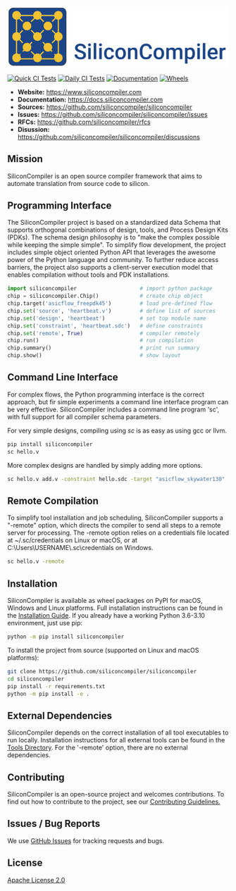
![alt text](docs/_images/sc_logo_with_text.png)

[![Quick CI Tests](https://github.com/siliconcompiler/siliconcompiler/actions/workflows/on_push_tests.yml/badge.svg)](https://github.com/siliconcompiler/siliconcompiler/actions/workflows/on_push_tests.yml)
[![Daily CI Tests](https://github.com/siliconcompiler/siliconcompiler/actions/workflows/daily_tests.yml/badge.svg)](https://github.com/siliconcompiler/siliconcompiler/actions/workflows/daily_tests.yml)
[![Documentation](https://github.com/siliconcompiler/siliconcompiler/actions/workflows/docs_test.yml/badge.svg)](https://github.com/siliconcompiler/siliconcompiler/actions/workflows/docs_test.yml)
[![Wheels](https://github.com/siliconcompiler/siliconcompiler/actions/workflows/wheels.yml/badge.svg?event=schedule)](https://github.com/siliconcompiler/siliconcompiler/actions/workflows/wheels.yml)


- **Website:**  https://www.siliconcompiler.com
- **Documentation:**  https://docs.siliconcompiler.com
- **Sources:**  https://github.com/siliconcompiler/siliconcompiler
- **Issues:**  https://github.com/siliconcompiler/siliconcompiler/issues
- **RFCs:**  https://github.com/siliconcompiler/rfcs
- **Disussion:** https://github.com/siliconcompiler/siliconcompiler/discussions


## Mission

SiliconCompiler is an open source compiler framework that aims to automate
translation from source code to silicon.

## Programming Interface

The SiliconCompiler project is based on a standardized data Schema that supports
orthogonal combinations of design, tools, and Process Design Kits (PDKs). The schema
design philosophy is to "make the complex possible while keeping the simple simple".
To simplify flow development, the project includes simple object oriented Python API
that leverages the awesome power of the Python language and community. To further
reduce access barriers, the project also supports a client-server execution model
that enables compilation without tools and PDK installations.

```python
import siliconcompiler                    # import python package
chip = siliconcompiler.Chip()             # create chip object
chip.target('asicflow_freepdk45')         # load pre-defined flow
chip.set('source', 'heartbeat.v')         # define list of sources
chip.set('design', 'heartbeat')           # set top module name
chip.set('constraint', 'heartbeat.sdc')   # define constraints
chip.set('remote', True)                  # compiler remotely
chip.run()                                # run compilation
chip.summary()                            # print run summary
chip.show()                               # show layout
```

## Command Line Interface

For complex flows, the Python programming interface is the correct approach,
but fir simple experiments a command line interface program can be very
effective. SiliconCompiler includes a command line program 'sc',  with full
support for all compiler schema parameters.

For very simple designs, compiling using *sc* is as easy as using gcc or llvm.

```bash
pip install siliconcompiler
sc hello.v
```
More complex designs are handled by simply adding more options.

```bash
sc hello.v add.v -constraint hello.sdc -target "asicflow_skywater130"
```


## Remote Compilation

To simplify tool installation and job scheduling, SiliconCompiler supports a
"-remote" option, which directs the compiler to send all steps to a remote
server for processing. The -remote option relies on a credentials file located at
~/.sc/credentials on Linux or macOS, or at C:\Users\USERNAME\\.sc\credentials on
Windows.

```bash
sc hello.v -remote
```

## Installation

SiliconCompiler is available as wheel packages on PyPI for macOS, Windows and
Linux platforms. Full installation instructions can be found in the
[Installation Guide](https://docs.siliconcompiler.com/user_guide/installation.html).
If you already have a working Python 3.6-3.10 environment, just use pip:

```sh
python -m pip install siliconcompiler
```

To install the project from source (supported on Linux and macOS platforms):

```bash
git clone https://github.com/siliconcompiler/siliconcompiler
cd siliconcompiler
pip install -r requirements.txt
python -m pip install -e .
```

## External Dependencies

SiliconCompiler depends on the correct installation of all tool executables to
run locally. Installation instructions for all external tools can be found in the
[Tools Directory](https://docs.siliconcompiler.com/reference_manual/tools.html).
For the '-remote' option, there are no external dependencies.

## Contributing

SiliconCompiler is an open-source project and welcomes contributions. To find out
how to contribute to the project, see our
[Contributing Guidelines.](./CONTRIBUTING.md)

## Issues / Bug Reports

We use [GitHub Issues](https://github.com/siliconcompiler/siliconcompiler/issues)
for tracking requests and bugs.

## License

[Apache License 2.0](LICENSE)

